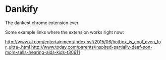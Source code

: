 # Dankify
The dankest chrome extension ever.

Some example links where the extension works right now:

http://www.al.com/entertainment/index.ssf/2015/06/hotbox_is_cool_even_for_ultra-.html
http://www.today.com/parents/inspired-partially-deaf-son-mom-sells-hearing-aids-kids-t30611

